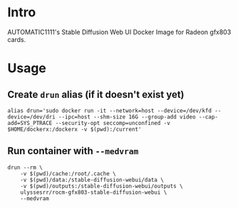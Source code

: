 # Intro

AUTOMATIC1111's Stable Diffusion Web UI Docker Image for Radeon gfx803 cards.

# Usage

## Create `drun` alias (if it doesn't exist yet)
```shell
alias drun='sudo docker run -it --network=host --device=/dev/kfd --device=/dev/dri --ipc=host --shm-size 16G --group-add video --cap-add=SYS_PTRACE --security-opt seccomp=unconfined -v $HOME/dockerx:/dockerx -v $(pwd):/current'
```

## Run container with `--medvram`
```shell
drun --rm \
    -v $(pwd)/cache:/root/.cache \
    -v $(pwd)/data:/stable-diffusion-webui/data \
    -v $(pwd)/outputs:/stable-diffusion-webui/outputs \
    ulyssesrr/rocm-gfx803-stable-diffusion-webui \
    --medvram
```
